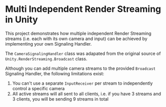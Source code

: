 # Multi Independent Render Streaming in Unity

This project demonstrates how multiple independent Render Streaming streams (i.e. each with its own camera and input) can be achieved by implementing your own Signaling Handler.

The `CameraSignalingHandler` class was adapated from the original source of `Unity.RenderStreaming.Broadcast` class.

Although you can add multiple camera streams to the provided `Broadcast` Signaling Handler, the following limitations exist:

1. You can't use a separate `InputReceiver` per stream to independently control a specific camera
2. All active streams will all sent to all clients, i.e. if you have 3 streams and 3 clients, you will be sending 9 streams in total
